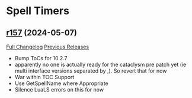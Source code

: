 # <DBM Extra> Spell Timers

## [r157](https://github.com/DeadlyBossMods/DBM-SpellTimers/tree/r157) (2024-05-07)
[Full Changelog](https://github.com/DeadlyBossMods/DBM-SpellTimers/compare/r156...r157) [Previous Releases](https://github.com/DeadlyBossMods/DBM-SpellTimers/releases)

- Bump ToCs for 10.2.7  
- apparently no one is actually ready for the cataclysm pre patch yet (ie multi interface versions separated by ,). So revert that for now  
- War within TOC Support  
- Use GetSpellName where Appropriate  
- Silence LuaLS errors on this for now  

